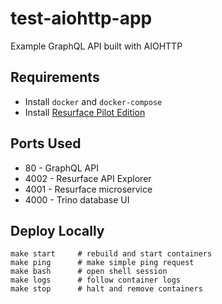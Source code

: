 # test-aiohttp-app
Example GraphQL API built with AIOHTTP

## Requirements

* Install `docker` and `docker-compose`
* Install [Resurface Pilot Edition](https://resurface.io/pilot-installation)

## Ports Used

* 80 - GraphQL API
* 4002 - Resurface API Explorer
* 4001 - Resurface microservice
* 4000 - Trino database UI

## Deploy Locally

```
make start     # rebuild and start containers
make ping      # make simple ping request
make bash      # open shell session
make logs      # follow container logs
make stop      # halt and remove containers
```
